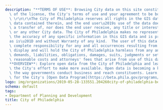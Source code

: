 ```yaml
---
description: "**TERMS OF USE**: Browsing City data on this site constitutes acceptance\
  \ of the license, the City's terms of use and your agreement to be bound by them.\
  \ \r\n\r\nThe City of Philadelphia reserves all rights in the GIS database and any\
  \ data contained therein, and the end user\u2019s use of the data does not constitute\
  \ a transfer of, nor does the end user receive, any title or interest in the database\
  \ or any other City data. The City of Philadelphia makes no representation about\
  \ the accuracy of any specific information in this GIS data and is provided \u201C\
  as is\u201D and without Warranty of any kind.  The user of this data will assume\
  \ complete responsibility for any and all occurrences resulting from its use or\
  \ display and will hold the City of Philadelphia harmless from any and all claims,\
  \ demands, liabilities, obligations, damages, suits, judgments or settlements, including\
  \ reasonable costs and attorneys' fees that arise from use of this data.\r\n\r\n\
  **OVERVIEW**: Explore open data from the City of Philadelphia and learn more about\
  \ the City's effort to make more available. Open data is becoming a key part of\
  \ the way governments conduct business and reach constituents. Learn what's next\
  \ for the City's [Open Data Program](https://beta.phila.gov/programs/open-data-program/)."
logo: img/organizations/2019-05-28-133551.204260city-of-philadelphia-bell.png
schema: default
tags:
- Department of Planning and Development
title: City of Philadelphia
---
```

